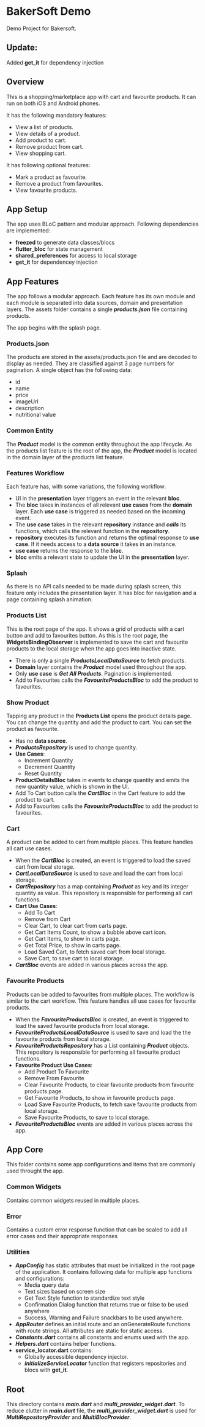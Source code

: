 # BakerSoft Demo

Demo Project for Bakersoft.

## Update: 
Added **get_it** for dependency injection

## Overview

This is a shopping/marketplace app with cart and favourite products. It can run on both iOS and Android phones.

It has the following mandatory features:
- View a list of products.
- View details of a product. 
- Add product to cart. 
- Remove product from cart. 
- View shopping cart.

It has following optional features:
- Mark a product as favourite. 
- Remove a product from favourites.
- View favourite products.

## App Setup
The app uses BLoC pattern and modular approach. Following dependencies are implemented:
- **freezed** to generate data classes/blocs
- **flutter_bloc** for state management
- **shared_preferences** for access to local storage
- **get_it** for dependencey injection

## App Features
The app follows a modular approach. Each feature has its own module and each module is separated into data sources, domain and presentation layers. The assets folder contains a single ***products.json*** file containing products.

The app begins with the splash page.

### Products.json
The products are stored in the assets/products.json file and are decoded to display as needed. They are classified against 3 page numbers for pagination. A single object has the following data:
- id
- name
- price
- imageUrl
- description
- nutritional value


### Common Entity 
The ***Product*** model is the common entity throughout the app lifecycle. As the products list feature is the root of the app, the ***Product*** model is located in the domain layer of the products list feature.

### Features Workflow
Each feature has, with some variations, the following workflow:
- UI in the **presentation** layer triggers an event in the relevant **bloc**.
- The **bloc** takes in instances of all relevant **use cases** from the **domain** layer. Each **use case** is triggered as needed based on the incoming event.
- The **use case** takes in the relevant **repository** instance and ***calls*** its functions, which calls the relevant function in the **repository**.
- **repository** executes its function and returns the optimal response to **use case**. If it needs access to a **data source** it takes in an instance. 
- **use case** returns the response to the **bloc**.
- **bloc** emits a relevant state to update the UI in the **presentation** layer. 

### Splash
As there is no API calls needed to be made during splash screen, this feature only includes the presentation layer. It has bloc for navigation and a page containing splash animation. 

### Products List
This is the root page of the app. It shows a grid of products with a cart button and add to favourites button.
As this is the root page, the **WidgetsBindingObserver** is implemented to save the cart and favourite products to the local storage when the app goes into inactive state. 

- There is only a single ***ProductsLocalDataSource*** to fetch products.
- **Domain** layer contains the ***Product*** model used throughout the app.
- Only **use case** is ***Get All Products***. Pagination is implemented.
- Add to Favourites calls the ***FavouriteProductsBloc*** to add the product to favourites. 

### Show Product
Tapping any product in the **Products List** opens the product details page. You can change the quantity and add the product to cart. You can set the product as favourite. 
- Has no **data source**. 
- ***ProductsRepository*** is used to change quantity. 
- **Use Cases**: 
    - Increment Quantity
    - Decrement Quantity
    - Reset Quantity
- **ProductDetailsBloc** takes in events to change quantity and emits the new quantity value, which is shown in the UI.
- Add To Cart button calls the ***CartBloc*** in the Cart feature to add the product to cart. 
- Add to Favourites calls the ***FavouriteProductsBloc*** to add the product to favourites. 

### Cart
A product can be added to cart from multiple places. This feature handles all cart use cases.

- When the ***CartBloc*** is created, an event is triggered to load the saved cart from local storage. 
- ***CartLocalDataSource*** is used to save and load the cart from local storage.
- ***CartRepository*** has a map containing ***Product*** as key and its integer quantity as value. This repository is responsible for performing all cart functions. 
- **Cart Use Cases**:
    - Add To Cart
    - Remove from Cart
    - Clear Cart, to clear cart from carts page.
    - Get Cart Items Count, to show a bubble above cart icon. 
    - Get Cart Items, to show in carts page. 
    - Get Total Price, to show in carts page. 
    - Load Saved Cart, to fetch saved cart from local storage. 
    - Save Cart, to save cart to local storage. 
- ***CartBloc*** events are added in various places across the app.


### Favourite Products
Products can be added to favourites from multiple places. The workflow is similar to the cart workflow. This feature handles all use cases for favourite products.

- When the ***FavouriteProductsBloc*** is created, an event is triggered to load the saved favourite products from local storage.
- ***FavouriteProductsLocalDataSource*** is used to save and load the the favourite products from local storage.
- ***FavouriteProductsRepository*** has a List containing ***Product*** objects. This repository is responsible for performing all favourite product functions.
- **Favourite Product Use Cases**:
    - Add Product To Favourite
    - Remove From Favourite
    - Clear Favourite Products, to clear favourite products from favourite products page.
    - Get Favourite Products, to show in favourite products page. 
    - Load Save Favourite Products, to fetch save favourite products from local storage.
    - Save Favourite Products, to save to local storage. 
- ***FavouriteProductsBloc*** events are added in various places across the app.

## App Core
This folder contains some app configurations and items that are commonly used throught the app.

### Common Widgets
Contains common widgets reused in multiple places.

### Error
Contains a custom error response function that can be scaled to add all error cases and their appropriate responses

### Utilities

- ***AppConfig*** has static attributes that must be initialized in the root page of the application. It contains following data for multiple app functions and configurations:
    - Media query data
    - Text sizes based on screen size
    - Get Text Style function to standardize text style
    - Confirmation Dialog function that returns true or false to be used anywhere
    - Success, Warning and Failure snackbars to be used anywhere.
- ***AppRouter*** defines an initial route and an onGenerateRoute functions with route strings. All attributes are static for static access. 
- ***Constants.dart*** contains all constants and enums used with the app.
- ***Helpers.dart*** contains helper functions.
- **service_locator.dart** contains:
    - Globally accessible dependency injector. 
    - ***initializeServiceLocator*** function that registers repositories and blocs with **get_it**.

## Root
This directory contains ***main.dart*** and ***multi_provider_widget.dart***. To reduce clutter in ***main.dart*** file, the ***multi_provider_widget.dart*** is used for ***MultiRepositoryProvider*** and ***MultiBlocProvider***.


